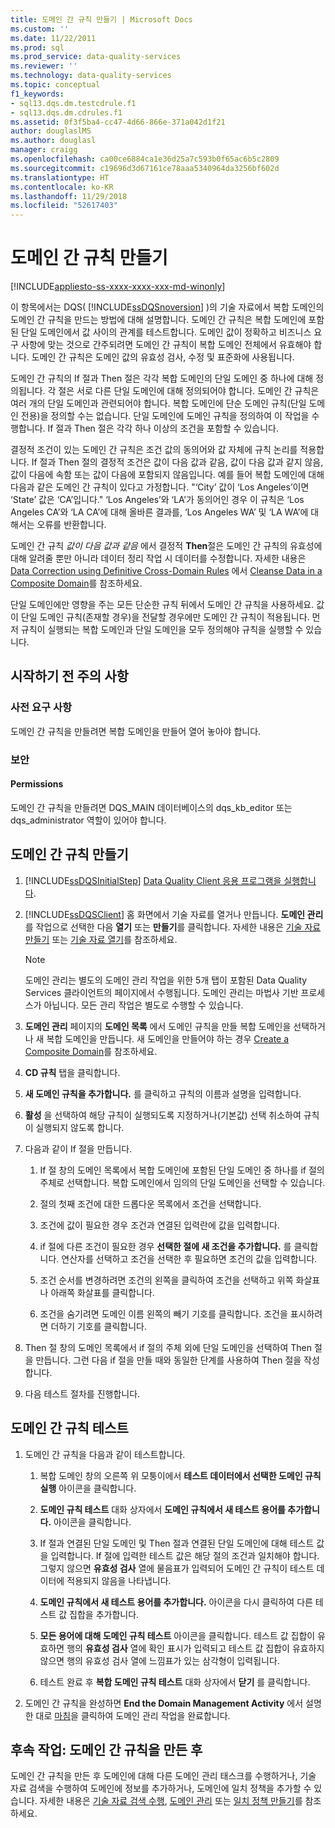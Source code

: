```yaml
---
title: 도메인 간 규칙 만들기 | Microsoft Docs
ms.custom: ''
ms.date: 11/22/2011
ms.prod: sql
ms.prod_service: data-quality-services
ms.reviewer: ''
ms.technology: data-quality-services
ms.topic: conceptual
f1_keywords:
- sql13.dqs.dm.testcdrule.f1
- sql13.dqs.dm.cdrules.f1
ms.assetid: 0f3f5ba4-cc47-4d66-866e-371a042d1f21
author: douglaslMS
ms.author: douglasl
manager: craigg
ms.openlocfilehash: ca00ce6884ca1e36d25a7c593b0f65ac6b5c2809
ms.sourcegitcommit: c19696d3d67161ce78aaa5340964da3256bf602d
ms.translationtype: HT
ms.contentlocale: ko-KR
ms.lasthandoff: 11/29/2018
ms.locfileid: "52617403"
---
```

# <a name="create-a-cross-domain-rule"></a>도메인 간 규칙 만들기

[!INCLUDE[appliesto-ss-xxxx-xxxx-xxx-md-winonly](../includes/appliesto-ss-xxxx-xxxx-xxx-md-winonly.md)]

  이 항목에서는 DQS( [!INCLUDE[ssDQSnoversion](../includes/ssdqsnoversion-md.md)] )의 기술 자료에서 복합 도메인의 도메인 간 규칙을 만드는 방법에 대해 설명합니다. 도메인 간 규칙은 복합 도메인에 포함된 단일 도메인에서 값 사이의 관계를 테스트합니다. 도메인 값이 정확하고 비즈니스 요구 사항에 맞는 것으로 간주되려면 도메인 간 규칙이 복합 도메인 전체에서 유효해야 합니다. 도메인 간 규칙은 도메인 값의 유효성 검사, 수정 및 표준화에 사용됩니다.  
  
 도메인 간 규칙의 If 절과 Then 절은 각각 복합 도메인의 단일 도메인 중 하나에 대해 정의됩니다. 각 절은 서로 다른 단일 도메인에 대해 정의되어야 합니다. 도메인 간 규칙은 여러 개의 단일 도메인과 관련되어야 합니다. 복합 도메인에 단순 도메인 규칙(단일 도메인 전용)을 정의할 수는 없습니다. 단일 도메인에 도메인 규칙을 정의하여 이 작업을 수행합니다. If 절과 Then 절은 각각 하나 이상의 조건을 포함할 수 있습니다.  
  
 결정적 조건이 있는 도메인 간 규칙은 조건 값의 동의어와 값 자체에 규칙 논리를 적용합니다. If 절과 Then 절의 결정적 조건은 값이 다음 값과 같음, 값이 다음 값과 같지 않음, 값이 다음에 속함 또는 값이 다음에 포함되지 않음입니다. 예를 들어 복합 도메인에 대해 다음과 같은 도메인 간 규칙이 있다고 가정합니다. "‘City’ 값이 ‘Los Angeles’이면 ‘State’ 값은 ‘CA’입니다." ‘Los Angeles’와 ‘LA’가 동의어인 경우 이 규칙은 ‘Los Angeles CA’와 ‘LA CA’에 대해 올바른 결과를, ‘Los Angeles WA’ 및 ‘LA WA’에 대해서는 오류를 반환합니다.  
  
 도메인 간 규칙 *값이 다음 값과 같음* 에서 결정적 **Then**절은 도메인 간 규칙의 유효성에 대해 알려줄 뿐만 아니라 데이터 정리 작업 시 데이터를 수정합니다. 자세한 내용은 [Data Correction using Definitive Cross-Domain Rules](../data-quality-services/cleanse-data-in-a-composite-domain.md#CDCorrection) 에서 [Cleanse Data in a Composite Domain](../data-quality-services/cleanse-data-in-a-composite-domain.md)를 참조하세요.  
  
 단일 도메인에만 영향을 주는 모든 단순한 규칙 뒤에서 도메인 간 규칙을 사용하세요. 값이 단일 도메인 규칙(존재할 경우)을 전달할 경우에만 도메인 간 규칙이 적용됩니다. 먼저 규칙이 실행되는 복합 도메인과 단일 도메인을 모두 정의해야 규칙을 실행할 수 있습니다.  
  
##  <a name="BeforeYouBegin"></a> 시작하기 전 주의 사항  
  
###  <a name="Prerequisites"></a> 사전 요구 사항  
 도메인 간 규칙을 만들려면 복합 도메인을 만들어 열어 놓아야 합니다.  
  
###  <a name="Security"></a> 보안  
  
####  <a name="Permissions"></a> Permissions  
 도메인 간 규칙을 만들려면 DQS_MAIN 데이터베이스의 dqs_kb_editor 또는 dqs_administrator 역할이 있어야 합니다.  
  
##  <a name="Create"></a> 도메인 간 규칙 만들기  
  
1.  [!INCLUDE[ssDQSInitialStep](../includes/ssdqsinitialstep-md.md)] [Data Quality Client 응용 프로그램을 실행합니다](../data-quality-services/run-the-data-quality-client-application.md).  
  
2.  [!INCLUDE[ssDQSClient](../includes/ssdqsclient-md.md)] 홈 화면에서 기술 자료를 열거나 만듭니다. **도메인 관리** 를 작업으로 선택한 다음 **열기** 또는 **만들기**를 클릭합니다. 자세한 내용은 [기술 자료 만들기](../data-quality-services/create-a-knowledge-base.md) 또는 [기술 자료 열기](../data-quality-services/open-a-knowledge-base.md)를 참조하세요.  
  
    > [!NOTE]  
    >  도메인 관리는 별도의 도메인 관리 작업을 위한 5개 탭이 포함된 Data Quality Services 클라이언트의 페이지에서 수행됩니다. 도메인 관리는 마법사 기반 프로세스가 아닙니다. 모든 관리 작업은 별도로 수행할 수 있습니다.  
  
3.  **도메인 관리** 페이지의 **도메인 목록** 에서 도메인 규칙을 만들 복합 도메인을 선택하거나 새 복합 도메인을 만듭니다. 새 도메인을 만들어야 하는 경우 [Create a Composite Domain](../data-quality-services/create-a-composite-domain.md)를 참조하세요.  
  
4.  **CD 규칙** 탭을 클릭합니다.  
  
5.  **새 도메인 규칙을 추가합니다.** 를 클릭하고 규칙의 이름과 설명을 입력합니다.  
  
6.  **활성** 을 선택하여 해당 규칙이 실행되도록 지정하거나(기본값) 선택 취소하여 규칙이 실행되지 않도록 합니다.  
  
7.  다음과 같이 If 절을 만듭니다.  
  
    1.  If 절 창의 도메인 목록에서 복합 도메인에 포함된 단일 도메인 중 하나를 if 절의 주체로 선택합니다. 복합 도메인에서 임의의 단일 도메인을 선택할 수 있습니다.  
  
    2.  절의 첫째 조건에 대한 드롭다운 목록에서 조건을 선택합니다.  
  
    3.  조건에 값이 필요한 경우 조건과 연결된 입력란에 값을 입력합니다.  
  
    4.  if 절에 다른 조건이 필요한 경우 **선택한 절에 새 조건을 추가합니다.** 를 클릭합니다. 연산자를 선택하고 조건을 선택한 후 필요하면 조건의 값을 입력합니다.  
  
    5.  조건 순서를 변경하려면 조건의 왼쪽을 클릭하여 조건을 선택하고 위쪽 화살표나 아래쪽 화살표를 클릭합니다.  
  
    6.  조건을 숨기려면 도메인 이름 왼쪽의 빼기 기호를 클릭합니다. 조건을 표시하려면 더하기 기호를 클릭합니다.  
  
8.  Then 절 창의 도메인 목록에서 if 절의 주체 외에 단일 도메인을 선택하여 Then 절을 만듭니다. 그런 다음 if 절을 만들 때와 동일한 단계를 사용하여 Then 절을 작성합니다.  
  
9. 다음 테스트 절차를 진행합니다.  
  
##  <a name="Test"></a> 도메인 간 규칙 테스트  
  
1.  도메인 간 규칙을 다음과 같이 테스트합니다.  
  
    1.  복합 도메인 창의 오른쪽 위 모퉁이에서 **테스트 데이터에서 선택한 도메인 규칙 실행** 아이콘을 클릭합니다.  
  
    2.  **도메인 규칙 테스트** 대화 상자에서 **도메인 규칙에서 새 테스트 용어를 추가합니다.** 아이콘을 클릭합니다.  
  
    3.  If 절과 연결된 단일 도메인 및 Then 절과 연결된 단일 도메인에 대해 테스트 값을 입력합니다. If 절에 입력한 테스트 값은 해당 절의 조건과 일치해야 합니다. 그렇지 않으면 **유효성 검사** 열에 물음표가 입력되어 도메인 간 규칙이 테스트 데이터에 적용되지 않음을 나타냅니다.  
  
    4.  **도메인 규칙에서 새 테스트 용어를 추가합니다.** 아이콘을 다시 클릭하여 다른 테스트 값 집합을 추가합니다.  
  
    5.  **모든 용어에 대해 도메인 규칙 테스트** 아이콘을 클릭합니다. 테스트 값 집합이 유효하면 행의 **유효성 검사** 열에 확인 표시가 입력되고 테스트 값 집합이 유효하지 않으면 행의 유효성 검사 열에 느낌표가 있는 삼각형이 입력됩니다.  
  
    6.  테스트 완료 후 **복합 도메인 규칙 테스트** 대화 상자에서 **닫기** 를 클릭합니다.  
  
2.  도메인 간 규칙을 완성하면 **End the Domain Management Activity** 에서 설명한 대로 [마침](https://msdn.microsoft.com/library/ab6505ad-3090-453b-bb01-58435e7fa7c0)을 클릭하여 도메인 관리 작업을 완료합니다.  
  
##  <a name="FollowUp"></a> 후속 작업: 도메인 간 규칙을 만든 후  
 도메인 간 규칙을 만든 후 도메인에 대해 다른 도메인 관리 태스크를 수행하거나, 기술 자료 검색을 수행하여 도메인에 정보를 추가하거나, 도메인에 일치 정책을 추가할 수 있습니다. 자세한 내용은 [기술 자료 검색 수행](../data-quality-services/perform-knowledge-discovery.md), [도메인 관리](../data-quality-services/managing-a-domain.md) 또는 [일치 정책 만들기](../data-quality-services/create-a-matching-policy.md)를 참조하세요.  
  
  

